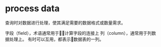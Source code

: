 # process data

查询时对数据进行处理，使其满足需要的数据格式或数量需求。

字段（field），术语通常用于计算字段的连接上
列（column），通常用于列数据处理上。
有时可以互用，都表示数据表的一列。
